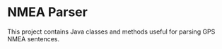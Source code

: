 # NMEA Parser

This project contains Java classes and methods useful for parsing GPS NMEA sentences.
